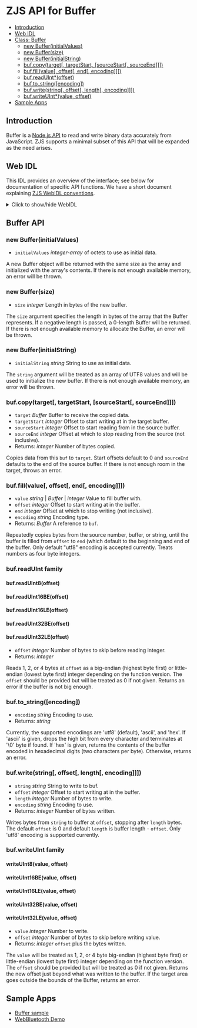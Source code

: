 ZJS API for Buffer
==================

* [Introduction](#introduction)
* [Web IDL](#web-idl)
* [Class: Buffer](#buffer-api)
  * [new Buffer(initialValues)](#new-bufferinitialvalues)
  * [new Buffer(size)](#new-buffersize)
  * [new Buffer(initialString)](#new-bufferinitialstring)
  * [buf.copy(target[, targetStart, [sourceStart[, sourceEnd]]])](#bufcopytarget-targetstart-sourcestart-sourceend)
  * [buf.fill(value[, offset[, end[, encoding]]])](#buffillvalue-offset-end-encoding)
  * [buf.readUInt*(offset)](#bufreaduint-family)
  * [buf.to_string([encoding])](#bufto_stringencoding)
  * [buf.write(string[, offset[, length[, encoding]]])](#bufwritestring-offset-length-encoding)
  * [buf.writeUInt*(value, offset)](#bufwriteuint-family)
* [Sample Apps](#sample-apps)

Introduction
------------
Buffer is a [Node.js API](https://nodejs.org/dist/latest-v8.x/docs/api/buffer.html)
to read and write binary data accurately from JavaScript. ZJS supports a minimal
subset of this API that will be expanded as the need arises.

Web IDL
-------
This IDL provides an overview of the interface; see below for documentation of
specific API functions.  We have a short document explaining [ZJS WebIDL conventions](Notes_on_WebIDL.md).

<details>
<summary> Click to show/hide WebIDL</summary>
<pre>
[ Constructor(sequence < Uint8 > initialValues),
  Constructor(unsigned long size),
  Constructor(ByteString initialString), ]
interface Buffer {
    readonly attribute unsigned long length;
    attribute ArrayBuffer buffer;
    unsigned long copy(Buffer target, optional unsigned long targetStart = 0,
                                      optional unsigned long sourceStart = 0,
                                      optional unsigned long sourceEnd);
    this fill((string or Buffer or long) value, optional long offset = 0,
                                                optional long end,
                                                optional string encoding = "utf8");
    octet readUInt8(optional unsigned long offset = 0);
    short readUInt16BE(optional unsigned long offset = 0);
    short readUInt16LE(optional unsigned long offset = 0);
    long readUInt32BE(optional unsigned long offset = 0);
    long readUInt32LE(optional unsigned long offset = 0);
    string to_string(string encoding = "utf8");
    long write(string value, optional long offset = 0,
                             optional long length = 0,
                             optional string encoding = "utf8");
    long writeUInt8(octet value, unsigned long offset);
    long writeUInt16BE(unsigned short value, unsigned long offset);
    long writeUInt16LE(unsigned short value, unsigned long offset);
    long writeUInt32BE(unsigned long value, unsigned long offset);
    long writeUInt32LE(unsigned long value, unsigned long offset);
};</pre>
</details>

Buffer API
----------
### new Buffer(initialValues)
* `initialValues` *integer-array* of octets to use as initial data.

A new Buffer object will be returned with the same size as the array
and initialized with the array's contents. If there is not enough
available memory, an error will be thrown.

### new Buffer(size)
* `size` *integer* Length in bytes of the new buffer.

The `size` argument specifies the length in bytes of the array that the Buffer
represents. If a negative length is passed, a 0-length Buffer will be returned.
If there is not enough available memory to allocate the Buffer, an error will
be thrown.

### new Buffer(initialString)
* `initialString` *string* String to use as initial data.

The `string` argument will be treated as an array of UTF8 values and
will be used to initialize the new buffer. If there is not enough
available memory, an error will be thrown.

### buf.copy(target[, targetStart, [sourceStart[, sourceEnd]]])
* `target` *Buffer* Buffer to receive the copied data.
* `targetStart` *integer* Offset to start writing at in the target buffer.
* `sourceStart` *integer* Offset to start reading from in the source buffer.
* `sourceEnd` *integer* Offset at which to stop reading from the source (not
inclusive).
* Returns: *integer* Number of bytes copied.

Copies data from this `buf` to `target`. Start offsets default to 0 and
`sourceEnd` defaults to the end of the source buffer. If there is not enough
room in the target, throws an error.

### buf.fill(value[, offset[, end[, encoding]]])
* `value` *string* | *Buffer* | *integer* Value to fill buffer with.
* `offset` *integer* Offset to start writing at in the buffer.
* `end` *integer* Offset at which to stop writing (not inclusive).
* `encoding` *string* Encoding type.
* Returns: *Buffer* A reference to `buf`.

Repeatedly copies bytes from the source number, buffer, or string, until the
buffer is filled from `offset` to `end` (which default to the beginning and end
of the buffer. Only default "utf8" encoding is accepted currently. Treats
numbers as four byte integers.

### buf.readUInt family

#### buf.readUInt8(offset)
#### buf.readUInt16BE(offset)
#### buf.readUInt16LE(offset)
#### buf.readUInt32BE(offset)
#### buf.readUInt32LE(offset)
* `offset` *integer* Number of bytes to skip before reading integer.
* Returns: *integer*

Reads 1, 2, or 4 bytes at `offset` as a big-endian (highest byte first) or
little-endian (lowest byte first) integer depending on the function version.
The `offset` should be provided but will be treated as 0 if not given. Returns
an error if the buffer is not big enough.

### buf.to_string([encoding])
* `encoding` *string* Encoding to use.
* Returns: *string*

Currently, the supported encodings are 'utf8' (default), 'ascii', and 'hex'.
If 'ascii' is given, drops the high bit from every character and terminates at
'\0' byte if found. If 'hex' is given, returns the contents of the buffer
encoded in hexadecimal digits (two characters per byte). Otherwise, returns an
error.

### buf.write(string[, offset[, length[, encoding]]])
* `string` *string* String to write to buf.
* `offset` *integer* Offset to start writing at in the buffer.
* `length` *integer* Number of bytes to write.
* `encoding` *string* Encoding to use.
* Returns: *integer* Number of bytes written.

Writes bytes from `string` to buffer at `offset`, stopping after `length` bytes.
The default `offset` is 0 and default `length` is buffer length - `offset`. Only
'utf8' encoding is supported currently.

### buf.writeUInt family

#### writeUInt8(value, offset)
#### writeUInt16BE(value, offset)
#### writeUInt16LE(value, offset)
#### writeUInt32BE(value, offset)
#### writeUInt32LE(value, offset)
* `value` *integer* Number to write.
* `offset` *integer* Number of bytes to skip before writing value.
* Returns: *integer* `offset` plus the bytes written.

The `value` will be treated as 1, 2, or 4 byte big-endian (highest byte first)
or little-endian (lowest byte first) integer depending on the function version.
The `offset` should be provided but will be treated as 0 if not given. Returns
the new offset just beyond what was written to the buffer. If the target area
goes outside the bounds of the Buffer, returns an error.

Sample Apps
-----------
* [Buffer sample](../samples/Buffer.js)
* [WebBluetooth Demo](../samples/WebBluetoothDemo.js)
